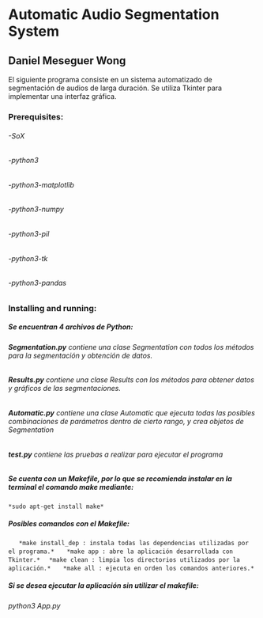 # Automatic Audio Segmentation System
## Daniel Meseguer Wong

El siguiente programa consiste en un sistema automatizado de segmentación de audios de larga duración. Se utiliza Tkinter para implementar una interfaz gráfica.

### Prerequisites:

###### -SoX
###### -python3
###### -python3-matplotlib
###### -python3-numpy
###### -python3-pil
###### -python3-tk
###### -python3-pandas

### Installing and running:

##### Se encuentran 4 archivos de Python:
######    **Segmentation.py** contiene una clase Segmentation con todos los métodos para la segmentación y obtención de datos.
######    **Results.py** contiene una clase Results con los métodos para obtener datos y gráficos de las segmentaciones.
######    **Automatic.py** contiene una clase Automatic que ejecuta todas las posibles combinaciones de parámetros dentro de cierto rango, y crea objetos de Segmentation
######    **test.py** contiene las pruebas a realizar para ejecutar el programa


##### Se cuenta con un Makefile, por lo que se recomienda instalar en la terminal el comando make mediante:
``` *sudo apt-get install make* ```

##### Posibles comandos con el Makefile:
```    *make install_dep : instala todas las dependencias utilizadas por el programa.* ```
```    *make app : abre la aplicación desarrollada con Tkinter.* ```
```   *make clean : limpia los directorios utilizados por la aplicación.* ```
```    *make all : ejecuta en orden los comandos anteriores.* ```

##### Si se desea ejecutar la aplicación sin utilizar el makefile:
######    *python3 App.py*



